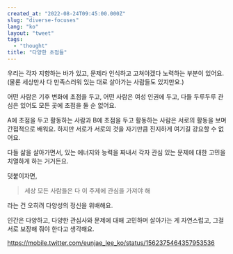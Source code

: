 ```yaml
---
created_at: "2022-08-24T09:45:00.000Z"
slug: "diverse-focuses"
lang: "ko"
layout: "tweet"
tags: 
  - "thought"
title: "다양한 초점들"
---
```


우리는 각자 지향하는 바가 있고, 문제라 인식하고 고쳐야겠다 노력하는 부분이 있어요. (물론 세상만사 다 만족스러워 있는 대로 살아가는 사람들도 있지만요.)

어떤 사람은 기후 변화에 초점을 두고, 어떤 사람은 여성 인권에 두고, 다들 두루두루 관심은 있어도 모든 곳에 초점을 둘 순 없어요.

A에 초점을 두고 활동하는 사람과 B에 초점을 두고 활동하는 사람은 서로의 활동을 보며 간접적으로 배워요. 하지만 서로가 서로의 것을 자기만큼 진지하게 여기길 강요할 수 없어요.

다들 삶을 살아가면서, 있는 에너지와 능력을 짜내서 각자 관심 있는 문제에 대한 고민을 치열하게 하는 거거든요.

덧붙이자면,

> 세상 모든 사람들은 다 이 주제에 관심을 가져야 해

라는 건 오히려 다양성의 정신을 위배해요.

인간은 다양하고, 다양한 관심사와 문제에 대해 고민하며 살아가는 게 자연스럽고, 그걸 서로 보장해 줘야 한다고 생각해요.

https://mobile.twitter.com/eunjae_lee_ko/status/1562375464357953536